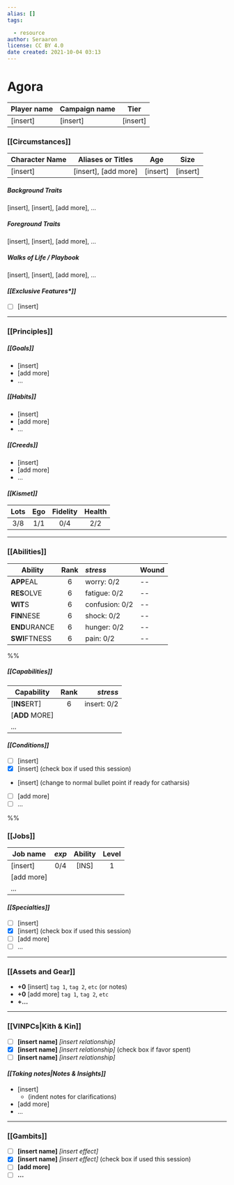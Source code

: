 ```yaml
---
alias: []
tags:

  - resource
author: Seraaron
license: CC BY 4.0
date created: 2021-10-04 03:13
---
```


# Agora

| Player name | Campaign name | Tier     |
| ----------- | ------------- | -------- |
| [insert]    | [insert]      | [insert] |

### [[Circumstances]]

| Character Name | Aliases or Titles    | Age      | Size     |
| -------------- | -------------------- | -------- | -------- |
| [insert]       | [insert], [add more] | [insert] | [insert] |

##### Background Traits

[insert], [insert], [add more], ...

##### Foreground Traits

[insert], [insert], [add more], ...

##### Walks of Life / Playbook

[insert], [insert], [add more], ...

#### _[[Exclusive Features*]]_

- [ ] [insert]

---

### [[Principles]]

##### [[Goals]]

- [insert]
- [add more]
- ...

##### [[Habits]]

- [insert]
- [add more]
- ...

##### [[Creeds]]

- [insert]
- [add more]
- ...

#### _[[Kismet]]_

| Lots | Ego | Fidelity | Health |
| :--: | :-: | :------: | :----: |
|  3/8 | 1/1 |    0/4   |   2/2  |

---

### [[Abilities]]

| Ability                | Rank | _stress_       | Wound |
| ---------------------- | :--: | :------------- | ----- |
| **APP**EAL             |   6  | worry: 0/2     | --    |
| **RES**OLVE            |   6  | fatigue: 0/2   | --    |
| **WIT**S               |   6  | confusion: 0/2 | --    |
| **FIN**NESE            |   6  | shock: 0/2     | --    |
| **END**URANCE          |   6  | hunger: 0/2    | --    |
| **SWI**FTNESS          |   6  | pain: 0/2      | --    |

%%

##### [[Capabilities]] 

| Capability     | Rank |    _stress_ |
| -------------- | :--: | ----------: |
| [**INS**ERT]   |   6  | insert: 0/2 |
| [**ADD** MORE] |      |             |
| ...            |      |             |

#### _[[Conditions]]_

- [ ] [insert]
- [x] [insert] (check box if used this session)
- [insert] (change to normal bullet point if ready for catharsis)
- [ ] [add more]
- [ ] ...

%%

### [[Jobs]]

| Job name   | _exp_ | Ability | Level |
| ---------- | :---: | :-----: | :---: |
| [insert]   |  0/4  |  [INS]  |   1   |
| [add more] |       |         |       |
| ...        |       |         |       |

#### _[[Specialties]]_

- [ ] [insert]
- [x] [insert] (check box if used this session)
- [ ] [add more]
- [ ] ...

---

### [[Assets and Gear]]

- **+0** [insert] `tag 1`, `tag 2`, `etc` (or notes)
- **+0** [add more] `tag 1`, `tag 2`, `etc`
- **+...**

---

### [[VINPCs|Kith & Kin]]

- [ ] **[insert name]** _[insert relationship]_
- [x] **[insert name]** _[insert relationship]_ (check box if favor spent)
- [ ] **[insert name]** _[insert relationship]_

#### _[[Taking notes|Notes & Insights]]_

- [insert]
	- (indent notes for clarifications)
- [add more]
- ...

---

### [[Gambits]]

- [ ] **[insert name]** _[insert effect]_
- [x] **[insert name]** _[insert effect]_ (check box if used this session)
- [ ] **[add more]**
- [ ] **...**
